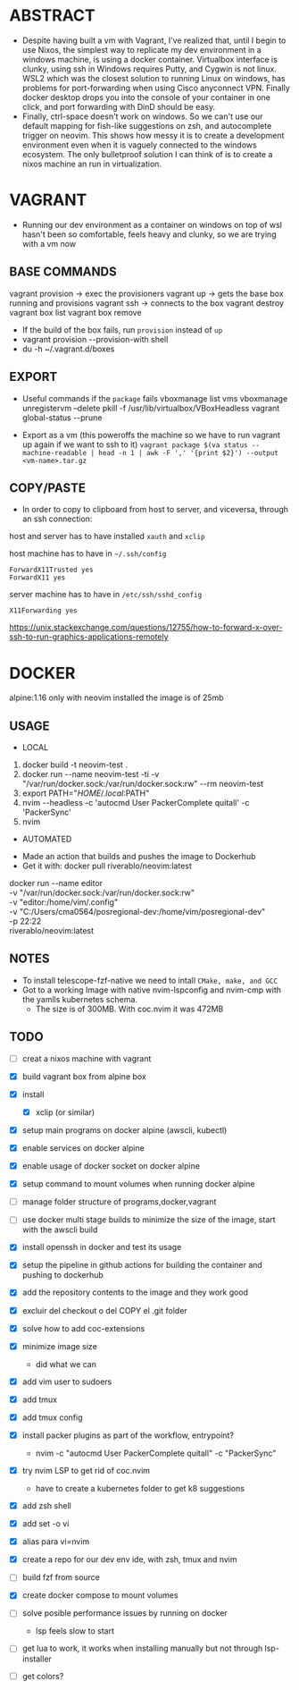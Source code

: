 # ABSTRACT

* Despite having built a vm with Vagrant, I've realized that, until I begin to use Nixos, the simplest way to replicate my dev environment in a windows machine, is using a docker container. Virtualbox interface is clunky, using ssh in Windows requires Putty, and Cygwin is not linux. WSL2 which was the closest solution to running Linux on windows, has problems for port-forwarding when using Cisco anyconnect VPN. Finally docker desktop drops you into the console of your container in one click, and port forwarding with DinD should be easy.
* Finally, ctrl-space doesn't work on windows. So we can't use our default mapping for fish-like suggestions on zsh, and autocomplete trigger on neovim. This shows how messy it is to create a development environment even when it is vaguely connected to the windows ecosystem. The only bulletproof solution I can think of is to create a nixos machine an run in virtualization.

# VAGRANT

* Running our dev environment as a container on windows on top of wsl hasn't been so comfortable, feels heavy and clunky, so we are trying with a vm now

## BASE COMMANDS

vagrant provision   -> exec the provisioners
vagrant up          -> gets the base box running and provisions
vagrant ssh         -> connects to the box
vagrant destroy
vagrant box list
vagrant box remove

* If the build of the box fails, run `provision` instead of `up`
* vagrant provision --provision-with shell
* du -h ~/.vagrant.d/boxes

## EXPORT

* Useful commands if the `package` fails
vboxmanage list vms
vboxmanage unregistervm <vm-name> –delete
pkill -f /usr/lib/virtualbox/VBoxHeadless
vagrant global-status --prune

* Export as a vm (this poweroffs the machine so we have to run vagrant up again if we want to ssh to it)
`vagrant package $(va status --machine-readable | head -n 1 | awk -F ',' '{print $2}') --output <vm-name>.tar.gz`

## COPY/PASTE

* In order to copy to clipboard from host to server, and viceversa, through an ssh connection:

host and server has to have installed `xauth` and `xclip`

host machine has to have  in `~/.ssh/config`
```
ForwardX11Trusted yes
ForwardX11 yes
```

server machine has to have in `/etc/ssh/sshd_config`
```
X11Forwarding yes
```

https://unix.stackexchange.com/questions/12755/how-to-forward-x-over-ssh-to-run-graphics-applications-remotely

# DOCKER

alpine:1.16
only with neovim installed the image is of 25mb

## USAGE

* LOCAL

1. docker build -t neovim-test .
2. docker run --name neovim-test -ti -v "/var/run/docker.sock:/var/run/docker.sock:rw" --rm neovim-test
3. export PATH="$HOME/.local:$PATH"
3. nvim --headless -c 'autocmd User PackerComplete quitall' -c 'PackerSync'
4. nvim

* AUTOMATED

- Made an action that builds and pushes the image to Dockerhub
- Get it with: docker pull riverablo/neovim:latest

docker run --name editor \
           -v "/var/run/docker.sock:/var/run/docker.sock:rw" \
           -v "editor:/home/vim/.config" \
           -v "C:/Users/cma0564/posregional-dev:/home/vim/posregional-dev" \
           -p 22:22 \
           riverablo/neovim:latest

## NOTES

- To install telescope-fzf-native we need to intall `CMake, make, and GCC`
- Got to a working Image with native nvim-lspconfig and nvim-cmp with the yamlls kubernetes schema.
  - The size is of 300MB. With coc.nvim it was 472MB

## TODO

- [ ] creat a nixos machine with vagrant

- [x] build vagrant box from alpine box
- [x] install
    - [x] xclip (or similar)

- [x] setup main programs on docker alpine (awscli, kubectl)
- [x] enable services on docker alpine
- [x] enable usage of docker socket on docker alpine
- [x] setup command to mount volumes when running docker alpine
- [ ] manage folder structure of programs,docker,vagrant
- [ ] use docker multi stage builds to minimize the size of the image, start with the awscli build
- [x] install openssh in docker and test its usage

- [x] setup the pipeline in github actions for building the container and pushing to dockerhub
- [x] add the repository contents to the image and they work good
- [x] excluir del checkout o del COPY el .git folder
- [x] solve how to add coc-extensions
- [x] minimize image size
    - did what we can
- [x] add vim user to sudoers
- [x] add tmux
- [x] add tmux config
- [x] install packer plugins as part of the workflow, entrypoint?
    - nvim -c "autocmd User PackerComplete quitall" -c "PackerSync"
- [x] try nvim LSP to get rid of coc.nvim
    - have to create a kubernetes folder to get k8 suggestions
- [x] add zsh shell
- [x] add set -o vi
- [x] alias para vi=nvim
- [x] create a repo for our dev env ide, with zsh, tmux and nvim
- [ ] build fzf from source

- [x] create docker compose to mount volumes
- [ ] solve posible performance issues by running on docker
    - lsp feels slow to start
- [ ] get lua to work, it works when installing manually but not through lsp-installer
- [ ] get colors?
